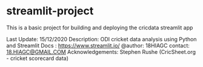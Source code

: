 # streamlit-project

This is a basic project for building and deploying the cricdata streamlit app 

Last Update: 15/12/2020
Description: ODI cricket data analysis using Python and Streamlit
Docs : https://www.streamlit.io/
@author: 18HIAGC
contact: 18.HIAGC@GMAIL.COM
Acknowledgements: Stephen Rushe (CricSheet.org - cricket scorecard data)
